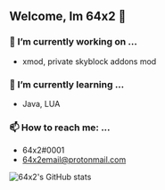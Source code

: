 ## Welcome, Im 64x2 👋

### 🔭 I’m currently working on ...
* xmod, private skyblock addons mod

### 🌱 I’m currently learning ...
* Java, LUA

### 📫 How to reach me: ...
* 64x2#0001
* 64x2email@protonmail.com

![64x2's GitHub stats](https://github-readme-stats.vercel.app/api?username=64x2&show_icons=true&theme=dark)
